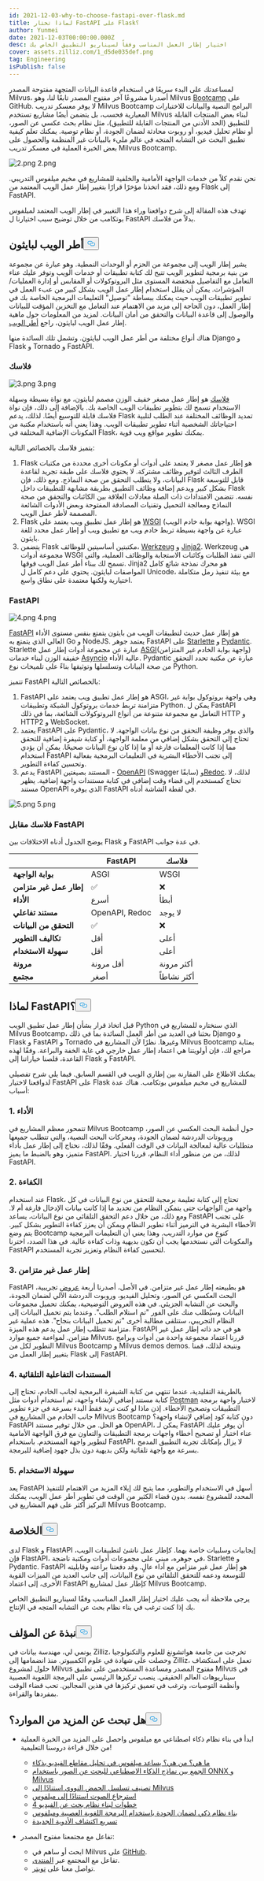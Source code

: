 ```yaml
---
id: 2021-12-03-why-to-choose-fastapi-over-flask.md
title: لماذا تختار FastAPI على Flask؟
author: Yunmei
date: 2021-12-03T00:00:00.000Z
desc: اختيار إطار العمل المناسب وفقاً لسيناريو التطبيق الخاص بك
cover: assets.zilliz.com/1_d5de035def.png
tag: Engineering
isPublish: false
---
```

<p>لمساعدتك على البدء سريعًا في استخدام قاعدة البيانات المتجهة مفتوحة المصدر Milvus، أصدرنا مشروعًا آخر مفتوح المصدر تابعًا لنا، وهو Milvus <a href="https://github.com/milvus-io/bootcamp">Bootcamp</a> على GitHub. لا يوفر معسكر تدريب Milvus Bootcamp البرامج النصية والبيانات للاختبارات المعيارية فحسب، بل يتضمن أيضًا مشاريع تستخدم Milvus لبناء بعض المنتجات القابلة للتطبيق (الحد الأدنى من المنتجات القابلة للتطبيق)، مثل نظام بحث عكسي عن الصور، أو نظام تحليل فيديو، أو روبوت محادثة لضمان الجودة، أو نظام توصية. يمكنك تعلم كيفية تطبيق البحث عن التشابه المتجه في عالم مليء بالبيانات غير المنظمة والحصول على بعض الخبرة العملية في معسكر تدريب Milvus Bootcamp.</p>
<p>
  
   <span class="img-wrapper"> <img translate="no" src="https://assets.zilliz.com/2_5b60157b4d.png" alt="2.png" class="doc-image" id="2.png" />
   </span> <span class="img-wrapper"> <span>2.png</span> </span></p>
<p>نحن نقدم كلاً من خدمات الواجهة الأمامية والخلفية للمشاريع في مخيم ميلفوس التدريبي. ومع ذلك، فقد اتخذنا مؤخرًا قرارًا بتغيير إطار عمل الويب المعتمد من Flask إلى FastAPI.</p>
<p>تهدف هذه المقالة إلى شرح دوافعنا وراء هذا التغيير في إطار الويب المعتمد لميلفوس بوتكامب من خلال توضيح سبب اختيارنا ل FastAPI بدلاً من فلاسك.</p>
<h2 id="Web-frameworks-for-Python" class="common-anchor-header">أطر الويب لبايثون<button data-href="#Web-frameworks-for-Python" class="anchor-icon" translate="no">
      <svg translate="no"
        aria-hidden="true"
        focusable="false"
        height="20"
        version="1.1"
        viewBox="0 0 16 16"
        width="16"
      >
        <path
          fill="#0092E4"
          fill-rule="evenodd"
          d="M4 9h1v1H4c-1.5 0-3-1.69-3-3.5S2.55 3 4 3h4c1.45 0 3 1.69 3 3.5 0 1.41-.91 2.72-2 3.25V8.59c.58-.45 1-1.27 1-2.09C10 5.22 8.98 4 8 4H4c-.98 0-2 1.22-2 2.5S3 9 4 9zm9-3h-1v1h1c1 0 2 1.22 2 2.5S13.98 12 13 12H9c-.98 0-2-1.22-2-2.5 0-.83.42-1.64 1-2.09V6.25c-1.09.53-2 1.84-2 3.25C6 11.31 7.55 13 9 13h4c1.45 0 3-1.69 3-3.5S14.5 6 13 6z"
        ></path>
      </svg>
    </button></h2><p>يشير إطار الويب إلى مجموعة من الحزم أو الوحدات النمطية. وهو عبارة عن مجموعة من بنية برمجية لتطوير الويب تتيح لك كتابة تطبيقات أو خدمات الويب وتوفر عليك عناء التعامل مع التفاصيل منخفضة المستوى مثل البروتوكولات أو المقابس أو إدارة العمليات/المؤشرات. يمكن أن يقلل استخدام إطار عمل الويب بشكل كبير من عبء العمل في تطوير تطبيقات الويب حيث يمكنك ببساطة "توصيل" التعليمات البرمجية الخاصة بك في إطار العمل، دون الحاجة إلى مزيد من الاهتمام عند التعامل مع التخزين المؤقت للبيانات والوصول إلى قاعدة البيانات والتحقق من أمان البيانات. لمزيد من المعلومات حول ماهية إطار عمل الويب لبايثون، راجع <a href="https://wiki.python.org/moin/WebFrameworks">أطر الويب</a>.</p>
<p>هناك أنواع مختلفة من أطر عمل الويب لبايثون. وتشمل تلك السائدة منها Django و Flask و Tornado و FastAPI.</p>
<h3 id="Flask" class="common-anchor-header">فلاسك</h3><p>
  
   <span class="img-wrapper"> <img translate="no" src="https://assets.zilliz.com/3_1abd170939.png" alt="3.png" class="doc-image" id="3.png" />
   </span> <span class="img-wrapper"> <span>3.png</span> </span></p>
<p><a href="https://flask.palletsprojects.com/en/2.0.x/">فلاسك</a> هو إطار عمل مصغر خفيف الوزن مصمم لبايثون، مع نواة بسيطة وسهلة الاستخدام تسمح لك بتطوير تطبيقات الويب الخاصة بك. بالإضافة إلى ذلك، فإن نواة فلاسك قابلة للتوسيع أيضًا. لذلك، يدعم Flask تمديد الوظائف المختلفة عند الطلب لتلبية احتياجاتك الشخصية أثناء تطوير تطبيقات الويب. وهذا يعني أنه باستخدام مكتبة من المكونات الإضافية المختلفة في Flask، يمكنك تطوير مواقع ويب قوية.</p>
<p>يتميز فلاسك بالخصائص التالية:</p>
<ol>
<li>Flask هو إطار عمل مصغر لا يعتمد على أدوات أو مكونات أخرى محددة من مكتبات الطرف الثالث لتوفير وظائف مشتركة. لا يحتوي فلاسك على طبقة تجريد لقاعدة البيانات، ولا يتطلب التحقق من صحة النماذج. ومع ذلك، فإن Flask قابل للتوسعة بشكل كبير ويدعم إضافة وظائف التطبيق بطريقة مشابهة للتطبيقات داخل Flask نفسه. تتضمن الامتدادات ذات الصلة معادلات العلاقة بين الكائنات والتحقق من صحة النماذج ومعالجة التحميل وتقنيات المصادقة المفتوحة وبعض الأدوات الشائعة المصممة لأطر عمل الويب.</li>
<li>Flask هو إطار عمل تطبيق ويب يعتمد على <a href="https://wsgi.readthedocs.io/">WSGI</a> (واجهة بوابة خادم الويب). WSGI عبارة عن واجهة بسيطة تربط خادم ويب مع تطبيق ويب أو إطار عمل محدد للغة بايثون.</li>
<li>يتضمن Flask مكتبتين أساسيتين للوظائف، <a href="https://www.palletsprojects.com/p/werkzeug">Werkzeug</a> و <a href="https://www.palletsprojects.com/p/jinja">Jinja2</a>. Werkzeug هي مجموعة أدوات WSGI التي تنفذ الطلبات وكائنات الاستجابة والوظائف العملية، والتي تسمح لك ببناء أطر عمل الويب فوقها. Jinja2 هو محرك نمذجة شائع كامل المواصفات لبايثون. يحتوي على دعم كامل ل Unicode، مع بيئة تنفيذ رمل متكاملة اختيارية ولكنها معتمدة على نطاق واسع.</li>
</ol>
<h3 id="FastAPI" class="common-anchor-header">FastAPI</h3><p>
  
   <span class="img-wrapper"> <img translate="no" src="https://assets.zilliz.com/4_05cb0dac4e.png" alt="4.png" class="doc-image" id="4.png" />
   </span> <span class="img-wrapper"> <span>4.png</span> </span></p>
<p><a href="https://fastapi.tiangolo.com/">FastAPI</a> هو إطار عمل حديث لتطبيقات الويب من بايثون يتمتع بنفس مستوى الأداء العالي الذي يتمتع به Go و NodeJS. يعتمد جوهر FastAPI على <a href="https://www.starlette.io/">Starlette</a> و <a href="https://pydantic-docs.helpmanual.io/">Pydantic</a>. Starlette عبارة عن مجموعة أدوات إطار عمل <a href="https://asgi.readthedocs.io/">ASGI</a>(واجهة بوابة الخادم غير المتزامن) خفيفة الوزن لبناء خدمات <a href="https://docs.python.org/3/library/asyncio.html">Asyncio</a> عالية الأداء. Pydantic عبارة عن مكتبة تحدد التحقق من صحة البيانات وتسلسلها وتوثيقها بناءً على تلميحات نوع Python.</p>
<p>تتميز FastAPI بالخصائص التالية:</p>
<ol>
<li>FastAPI هو إطار عمل تطبيق ويب يعتمد على ASGI، وهي واجهة بروتوكول بوابة غير متزامنة تربط خدمات بروتوكول الشبكة وتطبيقات Python. يمكن ل FastAPI التعامل مع مجموعة متنوعة من أنواع البروتوكولات الشائعة، بما في ذلك HTTP و HTTP2 و WebSocket.</li>
<li>يعتمد FastAPI على Pydantic، والذي يوفر وظيفة التحقق من نوع بيانات الواجهة. لا تحتاج إلى التحقق بشكل إضافي من معلمة الواجهة، أو كتابة شيفرة إضافية للتحقق مما إذا كانت المعلمات فارغة أو ما إذا كان نوع البيانات صحيحًا. يمكن أن يؤدي استخدام FastAPI إلى تجنب الأخطاء البشرية في التعليمات البرمجية بفعالية وتحسين كفاءة التطوير.</li>
<li>يدعم FastAPI المستند بصيغتين - <a href="https://swagger.io/specification/">OpenAPI</a> (Swagger سابقًا) <a href="https://www.redoc.com/">وRedoc</a>. لذلك، لا تحتاج كمستخدم إلى قضاء وقت إضافي في كتابة مستندات واجهة إضافية. يظهر مستند OpenAPI الذي يوفره FastAPI في لقطة الشاشة أدناه.</li>
</ol>
<p>
  
   <span class="img-wrapper"> <img translate="no" src="https://assets.zilliz.com/5_d91d34cb0f.png" alt="5.png" class="doc-image" id="5.png" />
   </span> <span class="img-wrapper"> <span>5.png</span> </span></p>
<h3 id="Flask-Vs-FastAPI" class="common-anchor-header">فلاسك مقابل FastAPI</h3><p>يوضح الجدول أدناه الاختلافات بين Flask و FastAPI في عدة جوانب.</p>
<table>
<thead>
<tr><th></th><th><strong>FastAPI</strong></th><th><strong>فلاسك</strong></th></tr>
</thead>
<tbody>
<tr><td><strong>بوابة الواجهة</strong></td><td>ASGI</td><td>WSGI</td></tr>
<tr><td><strong>إطار عمل غير متزامن</strong></td><td>✅</td><td>❌</td></tr>
<tr><td><strong>الأداء</strong></td><td>أسرع</td><td>أبطأ</td></tr>
<tr><td><strong>مستند تفاعلي</strong></td><td>OpenAPI, Redoc</td><td>لا يوجد</td></tr>
<tr><td><strong>التحقق من البيانات</strong></td><td>✅</td><td>❌</td></tr>
<tr><td><strong>تكاليف التطوير</strong></td><td>أقل</td><td>أعلى</td></tr>
<tr><td><strong>سهولة الاستخدام</strong></td><td>أقل</td><td>أعلى</td></tr>
<tr><td><strong>مرونة</strong></td><td>أقل مرونة</td><td>أكثر مرونة</td></tr>
<tr><td><strong>مجتمع</strong></td><td>أصغر</td><td>أكثر نشاطاً</td></tr>
</tbody>
</table>
<h2 id="Why-FastAPI" class="common-anchor-header">لماذا FastAPI؟<button data-href="#Why-FastAPI" class="anchor-icon" translate="no">
      <svg translate="no"
        aria-hidden="true"
        focusable="false"
        height="20"
        version="1.1"
        viewBox="0 0 16 16"
        width="16"
      >
        <path
          fill="#0092E4"
          fill-rule="evenodd"
          d="M4 9h1v1H4c-1.5 0-3-1.69-3-3.5S2.55 3 4 3h4c1.45 0 3 1.69 3 3.5 0 1.41-.91 2.72-2 3.25V8.59c.58-.45 1-1.27 1-2.09C10 5.22 8.98 4 8 4H4c-.98 0-2 1.22-2 2.5S3 9 4 9zm9-3h-1v1h1c1 0 2 1.22 2 2.5S13.98 12 13 12H9c-.98 0-2-1.22-2-2.5 0-.83.42-1.64 1-2.09V6.25c-1.09.53-2 1.84-2 3.25C6 11.31 7.55 13 9 13h4c1.45 0 3-1.69 3-3.5S14.5 6 13 6z"
        ></path>
      </svg>
    </button></h2><p>قبل اتخاذ قرار بشأن إطار عمل تطبيق الويب Python الذي سنختاره للمشاريع في Milvus Bootcamp، بحثنا في العديد من أطر العمل السائدة بما في ذلك Django و Flask و FastAPI و Tornado وغيرها. نظرًا لأن المشاريع في Milvus Bootcamp بمثابة مراجع لك، فإن أولويتنا هي اعتماد إطار عمل خارجي في غاية الخفة والبراعة. وفقًا لهذه القاعدة، قلصنا خياراتنا إلى Flask و FastAPI.</p>
<p>يمكنك الاطلاع على المقارنة بين إطاري الويب في القسم السابق. فيما يلي شرح تفصيلي لدوافعنا لاختيار FastAPI على Flask للمشاريع في مخيم ميلفوس بوتكامب. هناك عدة أسباب:</p>
<h3 id="1-Performance" class="common-anchor-header">1. الأداء</h3><p>تتمحور معظم المشاريع في Milvus Bootcamp حول أنظمة البحث العكسي عن الصور، وروبوتات الدردشة لضمان الجودة، ومحركات البحث النصية، والتي تتطلب جميعها متطلبات عالية لمعالجة البيانات في الوقت الفعلي. وفقًا لذلك، نحتاج إلى إطار عمل بأداء متميز، وهو بالضبط ما يميز FastAPI. لذلك، من من منظور أداء النظام، قررنا اختيار FastAPI.</p>
<h3 id="2-Efficiency" class="common-anchor-header">2. الكفاءة</h3><p>عند استخدام Flask، تحتاج إلى كتابة تعليمة برمجية للتحقق من نوع البيانات في كل واجهة من الواجهات حتى يتمكن النظام من تحديد ما إذا كانت بيانات الإدخال فارغة أم لا. ومع ذلك، من خلال دعم التحقق التلقائي من نوع البيانات، يساعد FastAPI على تجنب الأخطاء البشرية في الترميز أثناء تطوير النظام ويمكن أن يعزز كفاءة التطوير بشكل كبير. يتم وضع Bootcamp كنوع من موارد التدريب. وهذا يعني أن التعليمات البرمجية والمكونات التي نستخدمها يجب أن تكون بديهية وذات كفاءة عالية. في هذا الصدد، اخترنا FastAPI لتحسين كفاءة النظام وتعزيز تجربة المستخدم.</p>
<h3 id="3-Asynchronous-framework" class="common-anchor-header">3. إطار عمل غير متزامن</h3><p>FastAPI هو بطبيعته إطار عمل غير متزامن. في الأصل، أصدرنا أربعة <a href="https://zilliz.com/milvus-demos?isZilliz=true">عروض</a> تجريبية، البحث العكسي عن الصور، وتحليل الفيديو، وروبوت الدردشة الآلي لضمان الجودة، والبحث عن التشابه الجزيئي. في هذه العروض التوضيحية، يمكنك تحميل مجموعات البيانات وسيُطلب منك على الفور &quot;تم استلام الطلب&quot;. وعندما يتم تحميل البيانات إلى النظام التجريبي، ستتلقى مطالبة أخرى &quot;تم تحميل البيانات بنجاح&quot;. هذه عملية غير متزامنة تتطلب إطار عمل يدعم هذه الميزة. FastAPI هو في حد ذاته إطار عمل غير متزامن. لمواءمة جميع موارد Milvus، قررنا اعتماد مجموعة واحدة من أدوات وبرامج التطوير لكل من Milvus Bootcamp و Milvus demos demos. ونتيجة لذلك، قمنا بتغيير إطار العمل من Flask إلى FastAPI.</p>
<h3 id="4-Automatic-interactive-documents" class="common-anchor-header">4. المستندات التفاعلية التلقائية</h3><p>بالطريقة التقليدية، عندما تنتهي من كتابة الشيفرة البرمجية لجانب الخادم، تحتاج إلى كتابة مستند إضافي لإنشاء واجهة، ثم استخدام أدوات مثل <a href="https://www.postman.com/">Postman</a> لاختبار واجهة برمجة التطبيقات وتصحيح الأخطاء. إذن ماذا لو كنت تريد فقط البدء بسرعة في جزء تطوير جانب الخادم من المشاريع في Milvus Bootcamp دون كتابة كود إضافي لإنشاء واجهة؟ FastAPI هو الحل. من خلال توفير مستند OpenAPI، يمكن لـ FastAPI أن يوفر عليك عناء اختبار أو تصحيح أخطاء واجهات برمجة التطبيقات والتعاون مع فرق الواجهة الأمامية لتطوير واجهة المستخدم. باستخدام FastAPI، لا يزال بإمكانك تجربة التطبيق المدمج بسرعة مع واجهة تلقائية ولكن بديهية دون بذل جهود إضافية للبرمجة.</p>
<h3 id="5-User-friendliness" class="common-anchor-header">5. سهولة الاستخدام</h3><p>يعد FastAPI أسهل في الاستخدام والتطوير، مما يتيح لك إيلاء المزيد من الاهتمام للتنفيذ المحدد للمشروع نفسه. بدون قضاء الكثير من الوقت في تطوير أطر عمل الويب، يمكنك التركيز أكثر على فهم المشاريع في Milvus Bootcamp.</p>
<h2 id="Recap" class="common-anchor-header">الخلاصة<button data-href="#Recap" class="anchor-icon" translate="no">
      <svg translate="no"
        aria-hidden="true"
        focusable="false"
        height="20"
        version="1.1"
        viewBox="0 0 16 16"
        width="16"
      >
        <path
          fill="#0092E4"
          fill-rule="evenodd"
          d="M4 9h1v1H4c-1.5 0-3-1.69-3-3.5S2.55 3 4 3h4c1.45 0 3 1.69 3 3.5 0 1.41-.91 2.72-2 3.25V8.59c.58-.45 1-1.27 1-2.09C10 5.22 8.98 4 8 4H4c-.98 0-2 1.22-2 2.5S3 9 4 9zm9-3h-1v1h1c1 0 2 1.22 2 2.5S13.98 12 13 12H9c-.98 0-2-1.22-2-2.5 0-.83.42-1.64 1-2.09V6.25c-1.09.53-2 1.84-2 3.25C6 11.31 7.55 13 9 13h4c1.45 0 3-1.69 3-3.5S14.5 6 13 6z"
        ></path>
      </svg>
    </button></h2><p>لدى Flask و FlastAPI إيجابيات وسلبيات خاصة بهما. كإطار عمل ناشئ لتطبيقات الويب، فإن FlastAPI، في جوهره، مبني على مجموعات أدوات ومكتبة ناضجة، Starlette و Pydantic. FastAPI هو إطار عمل غير متزامن مع أداء عالٍ. وقد دفعتنا براعته وقابليته للتوسعة ودعمه للتحقق التلقائي من نوع البيانات، إلى جانب العديد من الميزات القوية الأخرى، إلى اعتماد FastAPI كإطار عمل لمشاريع Milvus Bootcamp.</p>
<p>يرجى ملاحظة أنه يجب عليك اختيار إطار العمل المناسب وفقًا لسيناريو التطبيق الخاص بك إذا كنت ترغب في بناء نظام بحث عن التشابه المتجه في الإنتاج.</p>
<h2 id="About-the-author" class="common-anchor-header">نبذة عن المؤلف<button data-href="#About-the-author" class="anchor-icon" translate="no">
      <svg translate="no"
        aria-hidden="true"
        focusable="false"
        height="20"
        version="1.1"
        viewBox="0 0 16 16"
        width="16"
      >
        <path
          fill="#0092E4"
          fill-rule="evenodd"
          d="M4 9h1v1H4c-1.5 0-3-1.69-3-3.5S2.55 3 4 3h4c1.45 0 3 1.69 3 3.5 0 1.41-.91 2.72-2 3.25V8.59c.58-.45 1-1.27 1-2.09C10 5.22 8.98 4 8 4H4c-.98 0-2 1.22-2 2.5S3 9 4 9zm9-3h-1v1h1c1 0 2 1.22 2 2.5S13.98 12 13 12H9c-.98 0-2-1.22-2-2.5 0-.83.42-1.64 1-2.09V6.25c-1.09.53-2 1.84-2 3.25C6 11.31 7.55 13 9 13h4c1.45 0 3-1.69 3-3.5S14.5 6 13 6z"
        ></path>
      </svg>
    </button></h2><p>يونمي لي، مهندسة بيانات في Zilliz، تخرجت من جامعة هواتشونغ للعلوم والتكنولوجيا وحصلت على شهادة في علوم الكمبيوتر. منذ انضمامها إلى Zilliz، تعمل على استكشاف حلول لمشروع Milvus مفتوح المصدر ومساعدة المستخدمين على تطبيق Milvus في سيناريوهات العالم الحقيقي. ينصب تركيزها الرئيسي على البرمجة اللغوية العصبية وأنظمة التوصيات، وترغب في تعميق تركيزها في هذين المجالين. تحب قضاء الوقت بمفردها والقراءة.</p>
<h2 id="Looking-for-more-resources" class="common-anchor-header">هل تبحث عن المزيد من الموارد؟<button data-href="#Looking-for-more-resources" class="anchor-icon" translate="no">
      <svg translate="no"
        aria-hidden="true"
        focusable="false"
        height="20"
        version="1.1"
        viewBox="0 0 16 16"
        width="16"
      >
        <path
          fill="#0092E4"
          fill-rule="evenodd"
          d="M4 9h1v1H4c-1.5 0-3-1.69-3-3.5S2.55 3 4 3h4c1.45 0 3 1.69 3 3.5 0 1.41-.91 2.72-2 3.25V8.59c.58-.45 1-1.27 1-2.09C10 5.22 8.98 4 8 4H4c-.98 0-2 1.22-2 2.5S3 9 4 9zm9-3h-1v1h1c1 0 2 1.22 2 2.5S13.98 12 13 12H9c-.98 0-2-1.22-2-2.5 0-.83.42-1.64 1-2.09V6.25c-1.09.53-2 1.84-2 3.25C6 11.31 7.55 13 9 13h4c1.45 0 3-1.69 3-3.5S14.5 6 13 6z"
        ></path>
      </svg>
    </button></h2><ul>
<li><p>ابدأ في بناء نظام ذكاء اصطناعي مع ميلفوس واحصل على المزيد من الخبرة العملية من خلال قراءة دروسنا التعليمية!</p>
<ul>
<li><a href="https://milvus.io/blog/2021-10-10-milvus-helps-analys-vedios.md">ما هي؟ من هي؟ يساعد ميلفوس في تحليل مقاطع الفيديو بذكاء</a></li>
<li><a href="https://milvus.io/blog/2021-09-26-onnx.md">الجمع بين نماذج الذكاء الاصطناعي للبحث عن الصور باستخدام ONNX و Milvus</a></li>
<li><a href="https://milvus.io/blog/dna-sequence-classification-based-on-milvus.md">تصنيف تسلسل الحمض النووي استنادًا إلى Milvus</a></li>
<li><a href="https://milvus.io/blog/audio-retrieval-based-on-milvus.md">استرجاع الصوت استنادًا إلى ميلفوس</a></li>
<li><a href="https://milvus.io/blog/building-video-search-system-with-milvus.md">4 خطوات لبناء نظام بحث عن الفيديو</a></li>
<li><a href="https://milvus.io/blog/building-intelligent-chatbot-with-nlp-and-milvus.md">بناء نظام ذكي لضمان الجودة باستخدام البرمجة اللغوية العصبية وميلفوس</a></li>
<li><a href="https://milvus.io/blog/molecular-structure-similarity-with-milvus.md">تسريع اكتشاف الأدوية الجديدة</a></li>
</ul></li>
<li><p>تفاعل مع مجتمعنا مفتوح المصدر:</p>
<ul>
<li>ابحث أو ساهم في Milvus على <a href="https://bit.ly/307b7jC">GitHub</a>.</li>
<li>تفاعل مع المجتمع عبر <a href="https://bit.ly/3qiyTEk">المنتدى</a>.</li>
<li>تواصل معنا على <a href="https://bit.ly/3ob7kd8">تويتر</a>.</li>
</ul></li>
</ul>
